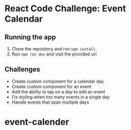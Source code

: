 # React Code Challenge: Event Calendar

## Running the app

1. Clone the repository and run `npm install`.
2. Run `npm run dev` and visit the provided url

## Challenges

- Create custom component for a calendar day
- Create custom component for an event
- Add the ability to tap on a day to add an event
- Fix styling when too many events in a single day
- Handle events that span multiple days
# event-calender

